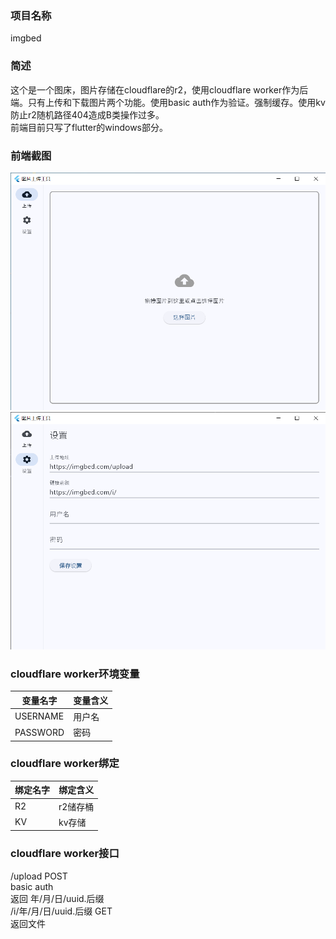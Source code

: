 ### 项目名称
imgbed
### 简述
这个是一个图床，图片存储在cloudflare的r2，使用cloudflare worker作为后端。只有上传和下载图片两个功能。使用basic auth作为验证。强制缓存。使用kv防止r2随机路径404造成B类操作过多。  
前端目前只写了flutter的windows部分。
### 前端截图
![首页](img/index.png)  
![设置页](img/setting.png)
### cloudflare worker环境变量
|变量名字|变量含义|
|-|-|
|USERNAME|用户名|
|PASSWORD|密码|
### cloudflare worker绑定
|绑定名字|绑定含义|
|-|-|
|R2|r2储存桶|
|KV|kv存储|
### cloudflare worker接口
/upload POST  
basic auth  
返回 年/月/日/uuid.后缀  
/i/年/月/日/uuid.后缀 GET  
返回文件
